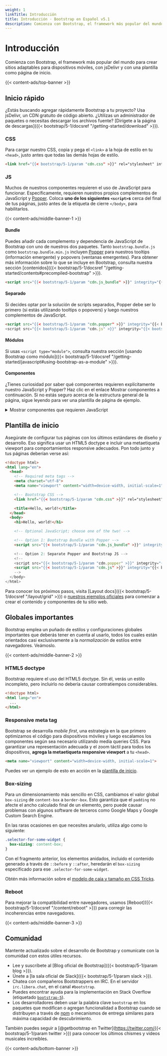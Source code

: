 ```yaml
---
weight: 1
linkTitle: Introducción
title: Introducción · Bootstrap en Español v5.1
description: Comienza con Bootstrap, el framework más popular del mundo para crear sitios adaptables para dispositivos móviles, con jsDelivr y con una plantilla como página de inicio.
---
```


# Introducción

Comienza con Bootstrap, el framework más popular del mundo para crear sitios adaptables para dispositivos móviles, con jsDelivr y con una plantilla como página de inicio.

{{< content-ads/top-banner >}}

## Inicio rápido

¿Estás buscando agregar rápidamente Bootstrap a tu proyecto? Usa jsDelivr, un CDN gratuito de código abierto. ¿Utilizas un administrador de paquetes o necesitas descargar los archivos fuente? [Dirígete a la página de descargas]({{< bootstrap/5-1/docsref "/getting-started/download" >}}).

### CSS

Para cargar nuestro CSS, copia y pega el `<link>` a la hoja de estilo en tu `<head>`, justo antes que todas las demás hojas de estilo.

```html
<link href="{{< bootstrap/5-1/param "cdn.css" >}}" rel="stylesheet" integrity="{{< bootstrap/5-1/param "cdn.css_hash" >}}" crossorigin="anonymous">
```

### JS

Muchos de nuestros componentes requieren el uso de JavaScript para funcionar. Específicamente, requieren nuestros propios complementos de JavaScript y [Popper](https://popper.js.org/). Coloca **uno de los siguientes `<script>`s** cerca del final de tus páginas, justo antes de la etiqueta de cierre `</body>`, para habilitarlos.

{{< content-ads/middle-banner-1 >}}

#### Bundle

Puedes añadir cada complemento y dependencia de JavaScript de Bootstrap con uno de nuestros dos paquetes. Tanto `bootstrap.bundle.js` como `bootstrap.bundle.min.js` incluyen [Popper](https://popper.js.org/) para nuestros tooltips (información emergente) y popovers (ventanas emergentes). Para obtener más información sobre lo que se incluye en Bootstrap, consulta nuestra sección [contenidos]({{< bootstrap/5-1/docsref "/getting-started/contents#precompiled-bootstrap" >}}).

```html
<script src="{{< bootstrap/5-1/param "cdn.js_bundle" >}}" integrity="{{< bootstrap/5-1/param "cdn.js_bundle_hash" >}}" crossorigin="anonymous"></script>
```

#### Separado

Si decides optar por la solución de scripts separados, Popper debe ser lo primero (si estás utilizando tooltips o popovers) y luego nuestros complementos de JavaScript.

```html
<script src="{{< bootstrap/5-1/param "cdn.popper" >}}" integrity="{{< bootstrap/5-1/param "cdn.popper_hash" >}}" crossorigin="anonymous"></script>
<script src="{{< bootstrap/5-1/param "cdn.js" >}}" integrity="{{< bootstrap/5-1/param "cdn.js_hash" >}}" crossorigin="anonymous"></script>
```

#### Módulos

Si usas `<script type="module">`, consulta nuestra sección [usando Bootstrap como módulo]({{< bootstrap/5-1/docsref "/getting-started/javascript#using-bootstrap-as-a-module" >}}).

#### Componentes

¿Tienes curiosidad por saber qué componentes requieren explícitamente nuestro JavaScript y Popper? Haz clic en el enlace Mostrar componentes a continuación. Si no estás seguro acerca de la estructura general de la página, sigue leyendo para ver una plantilla de página de ejemplo.

<details class="mt-5">
<summary class="text-blue-500 mb-3">Mostrar componentes que requieren JavaScript</summary>
{{< bootstrap/5-1/markdown >}}
- *Alerts*, para ocultarlas
- *Buttons*, para alternar sus estados y funcionalidad de *checkbox*/*radio*
- *Carousel*, para todos los comportamientos de diapositivas, controles e indicadores
- *Collapse*, para alternar la visibilidad del contenido
- *Dropdowns*, para mostrar y posicionar (también requiere [Popper](https://popper.js.org/))
- *Modals*, para mostrar, posicionar y comportamiento de desplazamiento
- *Navbar*, para extender nuestro complemento Collapse para implementar un comportamiento responsive
- *Offcanvases*, para visualización, posicionamiento y comportamiento de desplazamiento
- *Toasts*, para mostrar y ocultar
- *Tooltips* y *popovers*, para mostrar y posicionar (también requiere [Popper](https://popper.js.org/))
- *Scrollspy*, para el comportamiento de desplazamiento y actualizaciones de navegación
{{< /bootstrap/5-1/markdown >}}
</details>

## Plantilla de inicio

Asegúrate de configurar tus páginas con los últimos estándares de diseño y desarrollo. Eso significa usar un HTML5 doctype e incluir una metaetiqueta viewport para comportamientos responsive adecuados. Pon todo junto y tus páginas deberían verse así:

```html
<!doctype html>
<html lang="en">
  <head>
    <!-- Required meta tags -->
    <meta charset="utf-8">
    <meta name="viewport" content="width=device-width, initial-scale=1">

    <!-- Bootstrap CSS -->
    <link href="{{< bootstrap/5-1/param "cdn.css" >}}" rel="stylesheet" integrity="{{< bootstrap/5-1/param "cdn.css_hash" >}}" crossorigin="anonymous">

    <title>Hello, world!</title>
  </head>
  <body>
    <h1>Hello, world!</h1>

    <!-- Optional JavaScript; choose one of the two! -->

    <!-- Option 1: Bootstrap Bundle with Popper -->
    <script src="{{< bootstrap/5-1/param "cdn.js_bundle" >}}" integrity="{{< bootstrap/5-1/param "cdn.js_bundle_hash" >}}" crossorigin="anonymous"></script>

    <!-- Option 2: Separate Popper and Bootstrap JS -->
    <!--
    <script src="{{< bootstrap/5-1/param "cdn.popper" >}}" integrity="{{< bootstrap/5-1/param "cdn.popper_hash" >}}" crossorigin="anonymous"></script>
    <script src="{{< bootstrap/5-1/param "cdn.js" >}}" integrity="{{< bootstrap/5-1/param "cdn.js_hash" >}}" crossorigin="anonymous"></script>
    -->
  </body>
</html>
```

Para conocer los próximos pasos, visita [Layout docs]({{< bootstrap/5-1/docsref "/layout/grid" >}}) o [nuestros ejemplos oficiales](https://getbootstrap.com/docs/5.1/examples/) para comenzar a crear el contenido y componentes de tu sitio web.

## Globales importantes

Bootstrap emplea un puñado de estilos y configuraciones globales importantes que deberás tener en cuenta al usarlo, todos los cuales están orientados casi exclusivamente a la *normalización* de estilos entre navegadores. Veámoslo.

{{< content-ads/middle-banner-2 >}}

### HTML5 doctype

Bootstrap requiere el uso del HTML5 doctype. Sin él, verás un estilo incompleto, pero incluirlo no debería causar contratiempos considerables.

```html
<!doctype html>
<html lang="en">
  ...
</html>
```

### Responsive meta tag

Bootstrap se desarrolla *mobile first*, una estrategia en la que primero optimizamos el código para dispositivos móviles y luego escalamos los componentes según sea necesario utilizando media queries CSS. Para garantizar una representación adecuada y el zoom táctil para todos los dispositivos, **agrega la metaetiqueta responsive viewport** a tu `<head>`.

```html
<meta name="viewport" content="width=device-width, initial-scale=1">
```
Puedes ver un ejemplo de esto en acción en la [plantilla de inicio](#starter-template).

### Box-sizing

Para un dimensionamiento más sencillo en CSS, cambiamos el valor global `box-sizing` de `content-box` a `border-box`. Esto garantiza que el `padding` no afecte el ancho calculado final de un elemento, pero puede causar problemas con algunos software de terceros como Google Maps y Google Custom Search Engine.

En las raras ocasiones en que necesites anularlo, utiliza algo como lo siguiente:

```css
.selector-for-some-widget {
  box-sizing: content-box;
}
```
Con el fragmento anterior, los elementos anidados, incluido el contenido generado a través de `::before` y `::after`, heredarán el `box-sizing` especificado para ese `.selector-for-some-widget`.

Obtén más información sobre el [modelo de caja y tamaño en CSS Tricks](https://css-tricks.com/box-sizing/).

### Reboot

Para mejorar la compatibilidad entre navegadores, usamos [Reboot]({{< bootstrap/5-1/docsref "/content/reboot" >}}) para corregir las incoherencias entre navegadores.

{{< content-ads/middle-banner-3 >}}

## Comunidad

Mantente actualizado sobre el desarrollo de Bootstrap y comunícate con la comunidad con estos útiles recursos.

- Lee y suscríbete al [Blog oficial de Bootstrap]({{< bootstrap/5-1/param blog >}}).
- Únete a [la sala oficial de Slack]({{< bootstrap/5-1/param slack >}}).
- Chatea con compañeros Bootstrappers en IRC. En el servidor `irc.libera.chat`, en el canal `#bootstrap`.
- Puedes encontrar ayuda para la implementación en Stack Overflow (etiquetado [`bootstrap-5`](https://stackoverflow.com/questions/tagged/bootstrap-5)).
- Los desarrolladores deben usar la palabra clave `bootstrap` en los paquetes que modifican o agregan funcionalidad a Bootstrap cuando se distribuyen a través de [npm](https://www.npmjs.com/search?q=keywords:bootstrap) o mecanismos de entrega similares para máxima capacidad de descubrimiento.

También puedes seguir a [@getbootstrap en Twitter](https://twitter.com/{{< bootstrap/5-1/param twitter >}}) para conocer los últimos chismes y videos musicales increíbles.

{{< content-ads/bottom-banner >}}